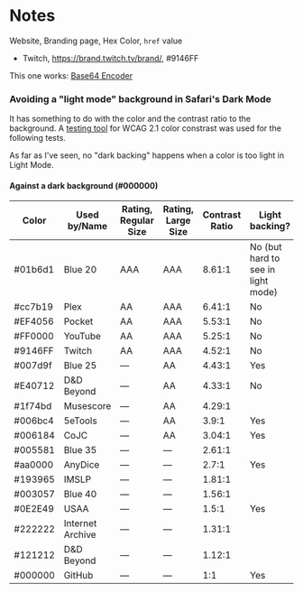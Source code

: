 # Notes

Website, Branding page, Hex Color, `href` value

-   Twitch, <https://brand.twitch.tv/brand/>, #9146FF

This one works: [Base64 Encoder](https://base64.guru/converter/encode/image/svg)

### Avoiding a "light mode" background in Safari's Dark Mode

It has something to do with the color and the contrast ratio to the background. A [testing tool](https://color.a11y.com/?wc3) for WCAG 2.1 color constrast was used for the following tests.

As far as I've seen, no "dark backing" happens when a color is too light in Light Mode.

#### Against a dark background (#000000)

| Color   | Used by/Name     | Rating,<br>Regular Size | Rating,<br>Large Size | Contrast Ratio | Light backing?                     |
| ------- | ---------------- | ----------------------- | --------------------- | -------------- | ---------------------------------- |
| #01b6d1 | Blue 20          | AAA                     | AAA                   | 8.61:1         | No (but hard to see in light mode) |
| #cc7b19 | Plex             | AA                      | AAA                   | 6.41:1         | No                                 |
| #EF4056 | Pocket           | AA                      | AAA                   | 5.53:1         | No                                 |
| #FF0000 | YouTube          | AA                      | AAA                   | 5.25:1         | No                                 |
| #9146FF | Twitch           | AA                      | AAA                   | 4.52:1         | No                                 |
| #007d9f | Blue 25          | —                       | AA                    | 4.43:1         | Yes                                |
| #E40712 | D&D Beyond       | —                       | AA                    | 4.33:1         | No                                 |
| #1f74bd | Musescore        | —                       | AA                    | 4.29:1         |                                    |
| #006bc4 | 5eTools          | —                       | AA                    | 3.9:1          | Yes                                |
| #006184 | CoJC             | —                       | AA                    | 3.04:1         | Yes                                |
| #005581 | Blue 35          | —                       | —                     | 2.61:1         |                                    |
| #aa0000 | AnyDice          | —                       | —                     | 2.7:1          | Yes                                |
| #193965 | IMSLP            | —                       | —                     | 1.81:1         |                                    |
| #003057 | Blue 40          | —                       | —                     | 1.56:1         |                                    |
| #0E2E49 | USAA             | —                       | —                     | 1.5:1          | Yes                                |
| #222222 | Internet Archive | —                       | —                     | 1.31:1         |                                    |
| #121212 | D&D Beyond       | —                       | —                     | 1.12:1         |                                    |
| #000000 | GitHub           | —                       | —                     | 1:1            | Yes                                |

<!-- TODO: Pinned Tab: TamperMonkey (ugly white lining around favicon) -->

<!-- TODO: Pinned Tab: Internet Archive - look through HTML for SVG hosted by them if possible-->

<!-- TODO: Touch Icon: Internet Archive (curves all wrong on current) - Use images hosted by them if possible-->
